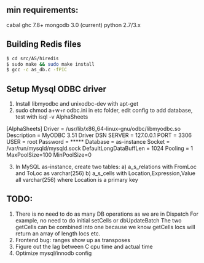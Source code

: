 ## min requirements: 

cabal 
ghc 7.8+
mongodb 3.0 (current)
python 2.7/3.x

## Building Redis files

```bash
$ cd src/AS/hiredis
$ sudo make && sudo make install
$ gcc -c as_db.c -fPIC
```

## Setup Mysql ODBC driver 
1) Install libmyodbc and unixodbc-dev with apt-get
2) sudo chmod a+w+r odbc.ini in etc folder, edit config to add database, test with isql -v AlphaSheets

[AlphaSheets]
Driver       = /usr/lib/x86_64-linux-gnu/odbc/libmyodbc.so
Description  = MyODBC 3.51 Driver DSN
SERVER       = 127.0.0.1
PORT         = 3306
USER         = root
Password     = *****
Database     = as-instance
Socket 	     = /var/run/mysqld/mysqld.sock
DefaultLongDataBuffLen = 1024
Pooling = 1
MaxPoolSize=100
MinPoolSize=0

3) In MySQL as-instance, create two tables: 
	a) a_s_relations with FromLoc and ToLoc as varchar(256) 
	b) a_s_cells with Location,Expression,Value all varchar(256) where Location is a primary key



## TODO: 
1) There is no need to do as many DB operations as we are in Dispatch
For example, no need to do initial setCells or dbUpdateBatch
The two getCells can be combined into one because we know getCells locs will return an array of length locs
etc.
2) Frontend bug: ranges show up as transposes
3) Figure out the lag between C cpu time and actual time
4) Optimize mysql/innodb config